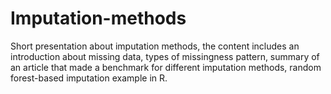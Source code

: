 # Imputation-methods
Short presentation about imputation methods, the content includes an introduction about missing data, types of missingness pattern, summary of an article that made a benchmark for different imputation methods, random forest-based imputation example in R.